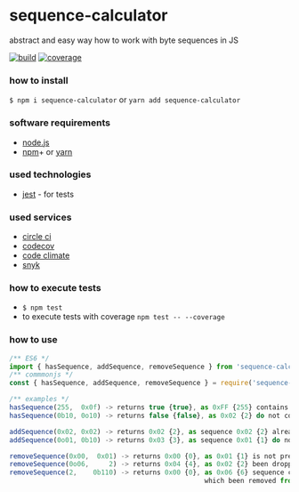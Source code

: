 [ci.tests-master-badge]: https://circleci.com/gh/explore-node-js/node.js-bytes-calculator/tree/master.svg?style=svg
[ci.tests-master]: https://circleci.com/gh/explore-node-js/node.js-bytes-calculator/tree/master
[ci.coverage-master-badge]: https://codecov.io/gh/explore-node-js/node.js-bytes-calculator/branch/master/graph/badge.svg
[ci.coverage-master]: https://codecov.io/gh/explore-node-js/node.js-bytes-calculator

# sequence-calculator

abstract and easy way how to work with byte sequences in JS

[![build][ci.tests-master-badge]][ci.tests-master] [![coverage][ci.coverage-master-badge]][ci.coverage-master]

### how to install

`$ npm i sequence-calculator` or `yarn add sequence-calculator`

### software requirements

* [node.js](https://nodejs.org/)
* [npm](https://www.npmjs.com/)+ or [yarn](https://yarnpkg.com/)

### used technologies

* [jest](https://facebook.github.io/jest/) - for tests

### used services

* [circle ci](https://circleci.com/dashboard)
* [codecov](https://codecov.io/)
* [code climate](https://codeclimate.com/)
* [snyk](https://snyk.io/)

### how to execute tests

* `$ npm test`
* to execute tests with coverage `npm test -- --coverage`

### how to use

```javascript
/** ES6 */
import { hasSequence, addSequence, removeSequence } from 'sequence-calculator';
/** commmonjs */
const { hasSequence, addSequence, removeSequence } = require('sequence-calculator');

/** examples */
hasSequence(255,  0x0f) -> returns true {true}, as 0xFF {255} contains 0xF {15}
hasSequence(0b10, 0o10) -> returns false {false}, as 0x02 {2} do not contains 0x08 {8}

addSequence(0x02, 0x02) -> returns 0x02 {2}, as sequence 0x02 {2} already contains 0x01 {2}
addSequence(0o01, 0b10) -> returns 0x03 {3}, as sequence 0x01 {1} do not contain 0x02 {2}

removeSequence(0x00,  0x01) -> returns 0x00 {0}, as 0x01 {1} is not present in 0x0 {0}
removeSequence(0o06,     2) -> returns 0x04 {4}, as 0x02 {2} been dropped 0x06 {6} sequence
removeSequence(2,    0b110) -> returns 0x00 {0}, as 0x06 {6} sequence contained 0x02 {2},
                                                 which been removed from origin 0x02
```
